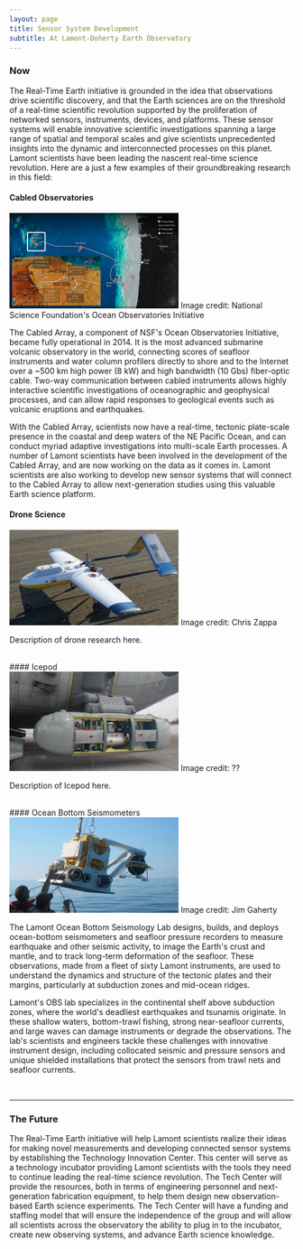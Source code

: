 ```yaml
---
layout: page
title: Sensor System Development
subtitle: At Lamont-Doherty Earth Observatory
---
```


### Now

The Real-Time Earth initiative is grounded in the idea that observations drive scientific discovery, and that the Earth sciences are on the threshold of a real-time scientific revolution supported by the proliferation of networked sensors, instruments, devices, and platforms. These sensor systems will enable innovative scientific investigations spanning a large range of spatial and temporal scales and give scientists unprecedented insights into the dynamic and interconnected processes on this planet. Lamont scientists have been leading the nascent real-time science revolution. Here are a just a few examples of their groundbreaking research in this field:

#### Cabled Observatories

<div class="left_image_float">
  <img src="images/ooi.png" alt="" width="300">
  Image credit: National Science Foundation's Ocean Observatories Initiative
</div>

The Cabled Array, a component of NSF's Ocean Observatories Initiative, became fully operational in 2014. It is the most advanced submarine volcanic observatory in the world, connecting scores of seafloor instruments and water column profilers directly to shore and to the Internet over a ~500 km high power (8 kW) and high bandwidth (10 Gbs) fiber-optic cable. Two-way communication between cabled instruments allows highly interactive scientific investigations of oceanographic and geophysical processes, and can allow rapid responses to geological events such as volcanic eruptions and earthquakes.

With the Cabled Array, scientists now have a real-time, tectonic plate-scale presence in the coastal and deep waters of the NE Pacific Ocean, and can conduct myriad adaptive investigations into multi-scale Earth processes. A number of Lamont scientists have been involved in the development of the Cabled Array, and are now working on the data as it comes in. Lamont scientists are also working to develop new sensor systems that will connect to the Cabled Array to allow next-generation studies using this valuable Earth science platform.

#### Drone Science

<div class="left_image_float">
  <img src="images/drone.png" alt="" width="300">
  Image credit: Chris Zappa
</div>

Description of drone research here.

<br style="clear:both" />
#### Icepod

<div class="left_image_float">
  <img src="images/icepod.jpg" alt="" width="300">
  Image credit: ??
</div>

Description of Icepod here.

<br style="clear:both" />
#### Ocean Bottom Seismometers

<div class="left_image_float">
  <img src="images/obs.jpg" alt="" width="300">
  Image credit: Jim Gaherty
</div>

The Lamont Ocean Bottom Seismology Lab designs, builds, and deploys ocean-bottom seismometers and seafloor pressure recorders to measure earthquake and other seismic activity, to image the Earth's crust and mantle, and to track long-term deformation of the seafloor. These observations, made from a fleet of sixty Lamont instruments, are used to understand the dynamics and structure of the tectonic plates and their margins, particularly at subduction zones and mid-ocean ridges.

Lamont's OBS lab specializes in the continental shelf above subduction zones, where the world's deadliest earthquakes and tsunamis originate. In these shallow waters, bottom-trawl fishing, strong near-seafloor currents, and large waves can damage instruments or degrade the observations. The lab's scientists and engineers tackle these challenges with innovative instrument design, including collocated seismic and pressure sensors and unique shielded installations that protect the sensors from trawl nets and seafloor currents.

<br style="clear:both" />

******************

### The Future

The Real-Time Earth initiative will help Lamont scientists realize their ideas for making novel measurements and developing connected sensor systems by establishing the Technology Innovation Center. This center will serve as a technology incubator providing Lamont scientists with the tools they need to continue leading the real-time science revolution. The Tech Center will provide the resources, both in terms of engineering personnel and next-generation fabrication equipment, to help them design new observation-based Earth science experiments. The Tech Center will have a funding and staffing model that will ensure the independence of the group and will allow all scientists across the observatory the ability to plug in to the incubator, create new observing systems, and advance Earth science knowledge.
